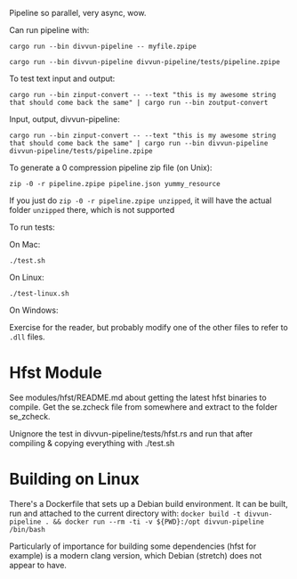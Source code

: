 Pipeline so parallel, very async, wow.

Can run pipeline with:

`cargo run --bin divvun-pipeline -- myfile.zpipe`

`cargo run --bin divvun-pipeline divvun-pipeline/tests/pipeline.zpipe`

To test text input and output:

`cargo run --bin zinput-convert -- --text "this is my awesome string that should come back the same" | cargo run --bin zoutput-convert`

Input, output, divvun-pipeline:

`cargo run --bin zinput-convert -- --text "this is my awesome string that should come back the same" | cargo run --bin divvun-pipeline divvun-pipeline/tests/pipeline.zpipe`

To generate a 0 compression pipeline zip file (on Unix):

`zip -0 -r pipeline.zpipe pipeline.json yummy_resource`

If you just do `zip -0 -r pipeline.zpipe unzipped`, it will have the actual folder `unzipped` there, which is not supported

To run tests:

On Mac:

`./test.sh`

On Linux:

`./test-linux.sh`

On Windows:

Exercise for the reader, but probably modify one of the other files to refer to `.dll` files.

# Hfst Module
See modules/hfst/README.md about getting the latest hfst binaries to compile. Get the se.zcheck file from somewhere and extract to the folder se_zcheck.

Unignore the test in divvun-pipeline/tests/hfst.rs and run that after compiling & copying everything with ./test.sh

# Building on Linux
There's a Dockerfile that sets up a Debian build environment. It can be built, run and attached to the current directory with:
`docker build -t divvun-pipeline . && docker run --rm -ti -v ${PWD}:/opt divvun-pipeline /bin/bash`

Particularly of importance for building some dependencies (hfst for example) is a modern clang version, which Debian (stretch) does not appear to have.